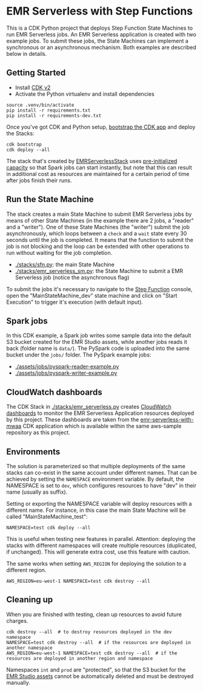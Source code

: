 
# EMR Serverless with Step Functions

This is a CDK Python project that deploys Step Function State Machines to run EMR Serverless jobs. An EMR Serverless
application is created with two example jobs. To submit these jobs, the State Machines can implement a synchronous or an 
asynchronous mechanism. Both examples are described below in details.

## Getting Started

- Install [CDK v2](https://docs.aws.amazon.com/cdk/v2/guide/getting_started.html)
- Activate the Python virtualenv and install dependencies

```
source .venv/bin/activate
pip install -r requirements.txt
pip install -r requirements-dev.txt
```

Once you've got CDK and Python setup, [bootstrap the CDK app](https://docs.aws.amazon.com/cdk/v2/guide/bootstrapping.html)
and deploy the Stacks:

```
cdk bootstrap
cdk deploy --all
```

The stack that's created by [EMRServerlessStack](./stacks/emr_serverless.py) uses [pre-initialized capacity](https://docs.aws.amazon.com/emr/latest/EMR-Serverless-UserGuide/application-capacity.html)
so that Spark jobs can start instantly, but note that this can result in additional cost as resources are maintained for
a certain period of time after jobs finish their runs.

## Run the State Machine

The stack creates a main State Machine to submit EMR Serverless jobs by means of other State Machines (in 
the example there are 2 jobs, a "reader" and a "writer"). One of these State Machines (the "writer") submit the job 
asynchronously, which loops between a `check` and a `wait` state every 30 seconds until the job is completed.
It means that the function to submit the job is not blocking and the loop can be extended with other operations 
to run without waiting for the job completion.

- [./stacks/sfn.py](./stacks/sfn.py): the main State Machine
- [./stacks/emr_serverless_sm.py](./stacks/emr_serverless_sm.py): the State Machine to submit a EMR Serverless job (notice
the asynchronous flag)

To submit the jobs it's necessary to navigate to the [Step Function](https://console.aws.amazon.com/states/) console,
open the "MainStateMachine_dev" state machine and click on "Start Execution" to trigger it's execution (with default
input).

## Spark jobs

In this CDK example, a Spark job writes some sample data into the default S3 bucket created for the EMR Studio assets, while another 
jobs reads it back (folder name is `data/`). The PySpark code is uploaded into the same bucket under the `jobs/` folder.
The PySpark example jobs:

- [./assets/jobs/pyspark-reader-example.py](./assets/jobs/pyspark-reader-example.py)
- [./assets/jobs/pyspark-writer-example.py](./assets/jobs/pyspark-writer-example.py)

## CloudWatch dashboards

The CDK Stack in [./stacks/emr_serverless.py](./stacks/emr_serverless.py) creates [CloudWatch
dashboards](https://docs.aws.amazon.com/AmazonCloudWatch/latest/monitoring/CloudWatch_Dashboards.html) to monitor the
EMR Serverless Application resources deployed by this project. These dashboards are taken from the
[emr-serverless-with-mwaa](../emr-serverless-with-mwaa/README.md) CDK application which is available within the same
aws-sample repository as this project.

## Environments

The solution is parameterized so that multiple deployments of the same stacks can co-exist in the same account under 
different names. That can be achieved by setting the `NAMESPACE` environment variable. By default, the NAMESPACE is set
to `dev`, which configures resources to have "dev" in their name (usually as suffix).

Setting or exporting the NAMESPACE variable will deploy resources with a different name. For instance, in this case the 
main State Machine will be called "MainStateMachine_test":

```
NAMESPACE=test cdk deploy --all
```

This is useful when testing new features in parallel. Attention: deploying the stacks with different namespaces will 
create multiple resources (duplicated, if unchanged). This will generate extra cost, use this feature with caution.

The same works when setting `AWS_REGION` for deploying the solution to a different region.

```
AWS_REGION=eu-west-1 NAMESPACE=test cdk destroy --all
```

## Cleaning up

When you are finished with testing, clean up resources to avoid future charges.

```
cdk destroy --all  # to destroy resources deployed in the dev namespace
NAMESPACE=test cdk destroy --all  # if the resources are deployed in another namespace
AWS_REGION=eu-west-1 NAMESPACE=test cdk destroy --all  # if the resources are deployed in another region and namespace
```

Namespaces `int` and `prod` are "protected", so that the S3 bucket for the 
[EMR Studio assets](./stacks/emr_studio.py#L43) cannot be automatically deleted and must be destroyed manually.
